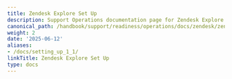 ```yaml
---
title: Zendesk Explore Set Up
description: Support Operations documentation page for Zendesk Explore Set Up
canonical_path: /handbook/support/readiness/operations/docs/zendesk/zendesk-explore/setting_up
weight: 2
date: '2025-06-12'
aliases:
- /docs/setting_up_1_1/
linkTitle: Zendesk Explore Set Up
type: docs
---
```


